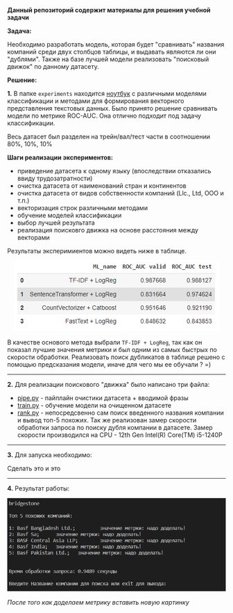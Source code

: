 **Данный репозиторий содержит материалы для решения учебной задачи**


**Задача:**


Необходимо разработать модель, которая будет "сравнивать" названия компаний среди двух столбцов таблицы, и выдавать являются ли они "дублями". Также на базе лучшей модели реализовать "поисковый движок" по данному датасету.


**Решение:**

**1.** В папке `experiments` находится [ноутбук](./experiments/DL-case2_v2.1.ipynb) с различными моделями классификации и методами для формирования векторного представления текстовых данных. Было принято решение сравнивать модели по метрике ROC-AUC. Она отлично подходит под задачу классификации. 

Весь датасет был разделен на трейн/вал/тест части в соотношении 80%, 10%, 10%

**Шаги реализации экспериментов:**

* приведение датасета к одному языку (впоследствии отказались ввиду трудозатратности)
* очистка датасета от наименований стран и континентов
* очистка датасета от видов собственности компаний (Llc., Ltd, ООО и т.п.)
* векторизация строк различными методами
* обучение моделей классификации
* выбор лучшей результата
* реализация поисковго движка на основе расстояния между векторами

Результаты эксперимиентов можно видеть ниже в таблице.

<p align="center"><img src="./saves/models.png"\></p>

В качестве основого метода выбрали `TF-IDF + LogReg`, так как он показал лучшие значения метрики и был одним из самых быстрых по скорости обработки. Реализовать поиск дубликатов в таблице решено с помощью предсказания модели, иначе для чего мы ее обучали ? =)

---

**2.** Для реализации поискового "движка" было написано три файла:

* [pipe.py](./pipe.py) - пайплайн очистики датасета + вводимой фразы
* [train.py](./train.py) - обучение модели на очищенном датасете
* [rank.py](./rank.py) - непосредсвенно сам поиск введенного названия компании и вывод топ-5 похожих. Так же реализован замер скорости обработки запроса по поиску дубля компании в датасете. Замер скорости производился на CPU - 12th Gen Intel(R) Core(TM) i5-1240P

---

**3.** Для запуска необходимо:

Сделать это и это

---

**4.** Результат работы:

<p align="center"><img src="./saves/result.png"\></p>

*После того как доделаем метрику вставить новую картинку*
